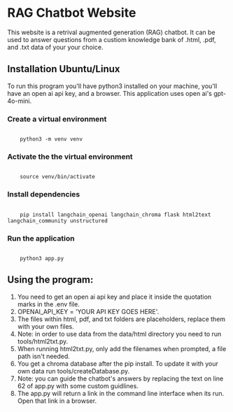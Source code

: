 # RAG Chatbot Website

This website is a retrival augmented generation (RAG) chatbot. It can be used to answer questions from a custiom knowledge bank
of .html, .pdf, and .txt data of your your choice.

## Installation Ubuntu/Linux

To run this program you'll have python3 installed on your machine, you'll have an open ai api key, and a browser. 
This application uses open ai's gpt-4o-mini. 

### Create a virtual environment

##
        python3 -m venv venv

### Activate the the virtual environment 

##
        source venv/bin/activate

### Install dependencies  

##
        pip install langchain_openai langchain_chroma flask html2text langchain_community unstructured

### Run the application

##
        python3 app.py

## Using the program:

1. You need to get an open ai api key and place it inside the quotation marks in the .env file.
2. OPENAI_API_KEY = 'YOUR API KEY GOES HERE'.
3. The files within html, pdf, and txt folders are placeholders, replace them with your own files.
4. Note: in order to use data from the data/html directory you need to run tools/html2txt.py. 
5. When running html2txt.py, only add the filenames when prompted, a file path isn't needed.   
6. You get a chroma database after the pip install. To update it with your own data run tools/createDatabase.py.
7. Note: you can guide the chatbot's answers by replacing the text on line 62 of app.py with some custom guidlines. 
8. The app.py will return a link in the command line interface when its run. Open that link in a browser. 
